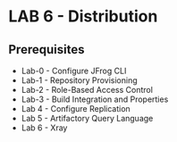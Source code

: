 # LAB 6 - Distribution

## Prerequisites
- Lab-0 - Configure JFrog CLI
- Lab-1 - Repository Provisioning
- Lab-2 - Role-Based Access Control
- Lab-3 - Build Integration and Properties
- Lab 4 - Configure Replication
- Lab 5 - Artifactory Query Language
- Lab 6 - Xray